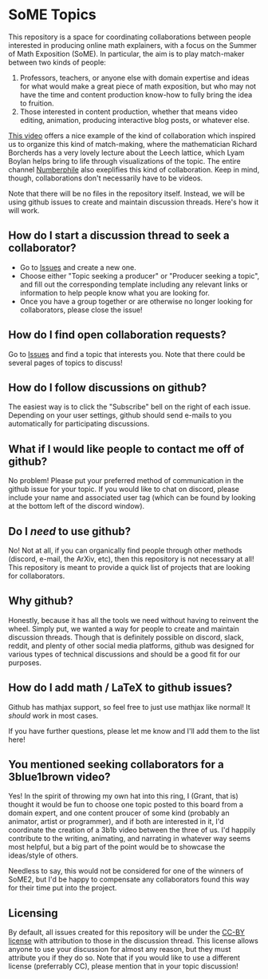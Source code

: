 # SoME Topics

This repository is a space for coordinating collaborations between people interested in producing online math explainers, with a focus on the Summer of Math Exposition (SoME).
In particular, the aim is to play match-maker between two kinds of people:

1. Professors, teachers, or anyone else with domain expertise and ideas for what would make a great piece of math exposition, but who may not have the time and content production know-how to fully bring the idea to fruition.
2. Those interested in content production, whether that means video editing, animation, producing interactive blog posts, or whatever else.

[This video](https://youtu.be/ycpmMnO3-Uk) offers a nice example of the kind of collaboration which inspired us to organize this kind of match-making, where the mathematician Richard Borcherds has a very lovely lecture about the Leech lattice, which Lyam Boylan helps bring to life through visualizations of the topic.
The entire channel [Numberphile](https://www.youtube.com/c/numberphile) also exeplifies this kind of collaboration.
Keep in mind, though, collaborations don't necessarily have to be videos.

Note that there will be no files in the repository itself.
Instead, we will be using github issues to create and maintain discussion threads.
Here's how it will work.

## How do I start a discussion thread to seek a collaborator?

- Go to [Issues](https://github.com/leios/SoME_Topics/issues) and create a new one.
- Choose either "Topic seeking a producer" or "Producer seeking a topic", and fill out the corresponding template including any relevant links or information to help people know what you are looking for.
- Once you have a group together or are otherwise no longer looking for collaborators, please close the issue!

## How do I find open collaboration requests?

Go to [Issues](https://github.com/leios/SoME_Topics/issues) and find a topic that interests you.
Note that there could be several pages of topics to discuss!

## How do I follow discussions on github?

The easiest way is to click the "Subscribe" bell on the right of each issue.
Depending on your user settings, github should send e-mails to you automatically for participating discussions.

## What if I would like people to contact me off of github?

No problem!
Please put your preferred method of communication in the github issue for your topic.
If you would like to chat on discord, please include your name and associated user tag (which can be found by looking at the bottom left of the discord window).

## Do I *need* to use github?

No! Not at all, if you can organically find people through other methods (discord, e-mail, the ArXiv, etc), then this repository is not necessary at all!
This repository is meant to provide a quick list of projects that are looking for collaborators.

## Why github?

Honestly, because it has all the tools we need without having to reinvent the wheel.
Simply put, we wanted a way for people to create and maintain discussion threads.
Though that is definitely possible on discord, slack, reddit, and plenty of other social media platforms, github was designed for various types of technical discussions and should be a good fit for our purposes.

## How do I add math / LaTeX to github issues?

Github has mathjax support, so feel free to just use mathjax like normal!
It *should* work in most cases.

If you have further questions, please let me know and I'll add them to the list here!

## You mentioned seeking collaborators for a 3blue1brown video?

Yes! In the spirit of throwing my own hat into this ring, I (Grant, that is) thought it would be fun to choose one topic posted to this board from a domain expert, and one content proucer of some kind (probably an animator, artist or programmer), and if both are interested in it, I'd coordinate the creation of a 3b1b video between the three of us. I'd happily contribute to the writing, animating, and narrating in whatever way seems most helpful, but a big part of the point would be to showcase the ideas/style of others.

Needless to say, this would not be considered for one of the winners of SoME2, but I'd be happy to compensate any collaborators found this way for their time put into the project.

## Licensing

By default, all issues created for this repository will be under the [CC-BY license](https://creativecommons.org/licenses/by/2.0/) with attribution to those in the discussion thread.
This license allows anyone to use your discussion for almost any reason, but they must attribute you if they do so.
Note that if you would like to use a different license (preferrably CC), please mention that in your topic discussion!
